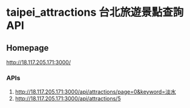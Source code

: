 # taipei_attractions 台北旅遊景點查詢API
## Homepage
http://18.117.205.171:3000/
### APIs
1. http://18.117.205.171:3000/api/attractions/page=0&keyword=淡水
2. http://18.117.205.171:3000/api/attractions/5
